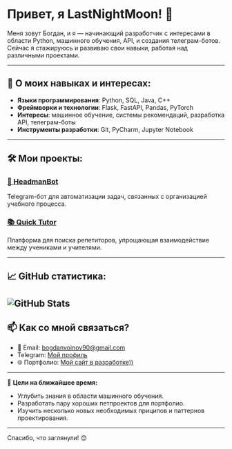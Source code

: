 # Привет, я LastNightMoon! 👋

Меня зовут Богдан, и я — начинающий разработчик с интересами в области Python, машинного обучения, API, и создания телеграм-ботов. Сейчас я стажируюсь и развиваю свои навыки, работая над различными проектами.

---

## 🚀 О моих навыках и интересах:

- **Языки программирования**: Python, SQL, Java, C++ 
- **Фреймворки и технологии**: Flask, FastAPI, Pandas, PyTorch
- **Интересы**: машинное обучение, системы рекомендаций, разработка API, телеграм-боты
- **Инструменты разработки**: Git, PyCharm, Jupyter Notebook

---

## 🛠️ Мои проекты:

### [📱 HeadmanBot](https://github.com/qiisqwww/HeadmanBot)
Telegram-бот для автоматизации задач, связанных с организацией учебного процесса.

### [📚 Quick Tutor](https://github.com/LastNightMoon/module_t)
Платформа для поиска репетиторов, упрощающая взаимодействие между учениками и учителями.

---

## 📈 GitHub статистика:
![GitHub Stats](https://github-readme-stats.vercel.app/api?username=LastNightMoon&show_icons=true&theme=radical)
---

## 📫 Как со мной связаться?

- 📧 Email: [bogdanvoinov90@gmail.com](mailto:bogdanvoinov90@gmail.com)
- Telegram: [Мой профиль](https://t.me/bagnutiii)
- 🌐 Портфолио: [Мой сайт в разработке))](https://ya.ru)

---

🎯 **Цели на ближайшее время:**
- Углубить знания в области машинного обучения.
- Разработать пару хороших петпроектов для портфолио.
- Изучить несколько новых необходимых приципов и паттернов проектирования.

---

Спасибо, что заглянули! 😊
